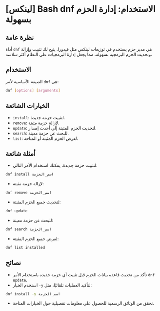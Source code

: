 # [لينكس] Bash dnf الاستخدام: إدارة الحزم بسهولة

## نظرة عامة
أداة `dnf` هي مدير حزم يستخدم في توزيعات لينكس مثل فيدورا. يتيح لك تثبيت وإزالة وتحديث الحزم البرمجية بسهولة، مما يجعل إدارة البرمجيات على النظام أكثر سلاسة.

## الاستخدام
الصيغة الأساسية لأمر `dnf` هي:

```bash
dnf [options] [arguments]
```

## الخيارات الشائعة
- `install`: لتثبيت حزمة جديدة.
- `remove`: لإزالة حزمة مثبتة.
- `update`: لتحديث الحزم المثبتة إلى أحدث إصدار.
- `search`: للبحث عن حزمة معينة.
- `list`: لعرض الحزم المثبتة أو المتاحة.

## أمثلة شائعة
- لتثبيت حزمة جديدة، يمكنك استخدام الأمر التالي:

```bash
dnf install اسم_الحزمة
```

- لإزالة حزمة مثبتة:

```bash
dnf remove اسم_الحزمة
```

- لتحديث جميع الحزم المثبتة:

```bash
dnf update
```

- للبحث عن حزمة معينة:

```bash
dnf search اسم_الحزمة
```

- لعرض جميع الحزم المثبتة:

```bash
dnf list installed
```

## نصائح
- تأكد من تحديث قاعدة بيانات الحزم قبل تثبيت أي حزمة جديدة باستخدام الأمر `dnf update`.
- استخدم الخيار `-y` لتأكيد العمليات تلقائيًا، مثل:

```bash
dnf install -y اسم_الحزمة
```

- تحقق من الوثائق الرسمية للحصول على معلومات تفصيلية حول الخيارات المتاحة.